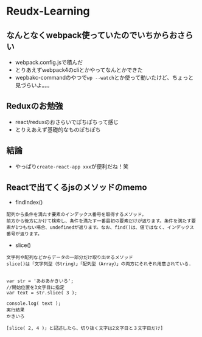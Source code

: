 # Reudx-Learning

## なんとなくwebpack使っていたのでいちからおさらい
- webpack.config.jsで積んだ
- とりあえずwebpack4のcliとかやってなんとかできた
- wepbakc-commandのやつで`wp --watch`とか使って動いたけど、ちょっと見づらいよ。。。

## Reduxのお勉強
- react/reduxのおさらいでぽちぽちって感じ
- とりえあえず基礎的なものぽちぽち

## 結論
- やっぱり`create-react-app xxx`が便利だね！笑


## Reactで出てくるjsのメソッドのmemo
- findIndex()
```
配列から条件を満たす要素のインデックス番号を取得するメソッド。
前方から後方にかけて検索し、条件を満たす一番最初の要素だけが返ります。条件を満たす要素が1つもない場合、undefinedが返ります。なお、find()は、値ではなく、インデックス番号が返ります。
```

- slice()
```
文字列や配列などからデータの一部分だけ取り出せるメソッド
slice()は「文字列型（String）」「配列型（Array）」の両方にそれぞれ用意されている.


var str = 'あおあかきいろ';
//開始位置を3文字目に指定
var text = str.slice( 3 );
 
console.log( text );
実行結果
かきいろ

[slice( 2, 4 )」と記述したら、切り抜く文字は2文字目と３文字目だけ]

```